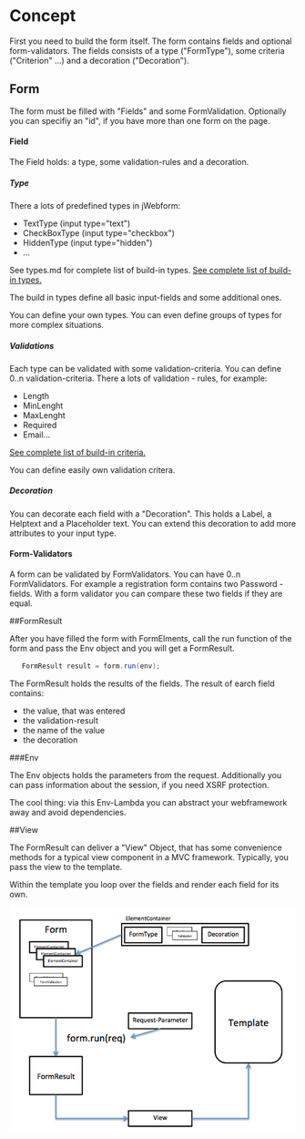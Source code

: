# Concept

First you need to build the form itself. The form contains fields and optional form-validators.
The fields consists of a type ("FormType"), some criteria ("Criterion" ...) 
and a decoration ("Decoration").

## Form

The form must be filled with "Fields" and some FormValidation.
Optionally you can specifiy an "id", if you have more than one form on the page.

#### Field

The Field holds: a type, some validation-rules and a decoration.

##### Type

There a lots of predefined types in jWebform:
* TextType (input type="text")
* CheckBoxType (input type="checkbox") 
* HiddenType (input type="hidden")
* ...

See types.md for complete list of build-in types.
[See complete list of build-in types.](types.md)

The build in types define all basic input-fields and some additional ones.

You can define your own types. 
You can even define groups of types for more complex situations.

##### Validations

Each type can be validated with some validation-criteria. You can define 0..n validation-criteria.
There a lots of validation - rules, for example:

* Length
* MinLenght
* MaxLenght
* Required
* Email...

[See complete list of build-in criteria.](validators.md)

You can define easily own validation critera.

##### Decoration

You can decorate each field with a "Decoration". This holds a Label, a Helptext and a Placeholder text.
You can extend this decoration to add more attributes to your input type.

#### Form-Validators

A form can be validated by FormValidators. You can have 0..n FormValidators.
For example a registration form contains two Password - fields. With a form validator 
you can compare these two fields if they are equal.

##FormResult

After you have filled the form with FormElments, call the run function of the form and pass 
the Env object and you will get a FormResult.

```Java
   FormResult result = form.run(env);
```

The FormResult holds the results of the fields. The result of earch field contains: 
* the value, that was entered
* the validation-result
* the name of the value
* the decoration 


###Env

The Env objects holds the parameters from the request. Additionally you can pass information 
about the session, if you need XSRF protection.

The cool thing: via this Env-Lambda you can abstract your webframework away and avoid dependencies.


##View

The FormResult can deliver a "View" Object, that has some convenience methods for a typical 
view component in a MVC framework. Typically, you pass the view to the template.

Within the template you loop over the fields and render each field for its own.

![Overview](overview.png "Overview jWebform")

